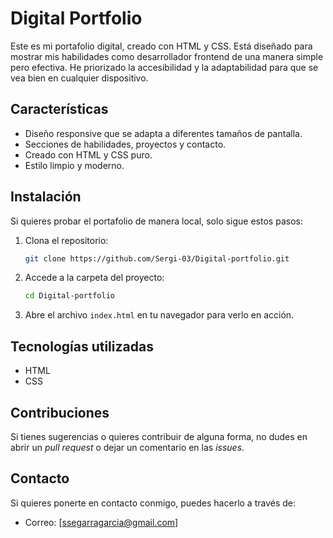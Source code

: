 # Digital Portfolio

Este es mi portafolio digital, creado con HTML y CSS. Está diseñado para mostrar mis habilidades como desarrollador frontend de una manera simple pero efectiva. He priorizado la accesibilidad y la adaptabilidad para que se vea bien en cualquier dispositivo.

## Características

- Diseño responsive que se adapta a diferentes tamaños de pantalla.
- Secciones de habilidades, proyectos y contacto.
- Creado con HTML y CSS puro.
- Estilo limpio y moderno.

## Instalación

Si quieres probar el portafolio de manera local, solo sigue estos pasos:

1. Clona el repositorio:

   ```bash
   git clone https://github.com/Sergi-03/Digital-portfolio.git
   ```

2. Accede a la carpeta del proyecto:

   ```bash
   cd Digital-portfolio
   ```

3. Abre el archivo `index.html` en tu navegador para verlo en acción.

## Tecnologías utilizadas

- HTML
- CSS

## Contribuciones

Si tienes sugerencias o quieres contribuir de alguna forma, no dudes en abrir un *pull request* o dejar un comentario en las *issues*.

## Contacto

Si quieres ponerte en contacto conmigo, puedes hacerlo a través de:

- Correo: [ssegarragarcia@gmail.com]
